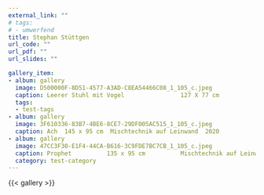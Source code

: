 ```yaml
---
external_link: ""
# tags:
# - umwerfend
title: Stephan Stüttgen
url_code: ""
url_pdf: ""
url_slides: ""

gallery_item:
- album: gallery
  image: D500000F-8D51-4577-A3AD-C8EA54466C08_1_105_c.jpeg
  caption: Leerer Stuhl mit Vogel                127 X 77 cm               Mischtechnik auf Leinwand                 2018
  tags:
  - test-tags
- album: gallery
  image: 3F610336-83B7-4BE6-8CE7-29DF005AC515_1_105_c.jpeg  
  caption: Ach  145 x 95 cm  Mischtechnik auf Leinwand  2020
- album: gallery
  image: 47CC3F30-E1F4-44CA-B616-3C9FDE7BC7CB_1_105_c.jpeg
  caption: Prophet          135 x 95 cm          Mischtechnik auf Leinwand         2020
  category: test-category
---
```

{{< gallery >}}
